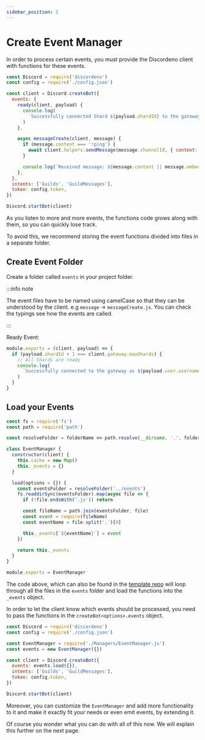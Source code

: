 ```yaml
---
sidebar_position: 2
---
```


# Create Event Manager

In order to process certain events, you must provide the Discordeno client with functions for these events.

```js
const Discord = require('discordeno')
const config = require('./config.json')

const client = Discord.createBot({
  events: {
    ready(client, payload) {
      console.log(
        `Successfully connected Shard ${payload.shardId} to the gateway`,
      )
    },

    async messageCreate(client, message) {
      if (message.content === '!ping') {
        await client.helpers.sendMessage(message.channelId, { content: 'pong' })
      }

      console.log(`Received message: ${message.content || message.embeds}`)
    },
  },
  intents: ['Guilds', 'GuildMessages'],
  token: config.token,
})

Discord.startBot(client)
```

As you listen to more and more events, the functions code grows along with them, so you can quickly lose track.

To avoid this, we recommend storing the event functions divided into files in a separate folder.

## Create Event Folder

Create a folder called `events` in your project folder.

:::info note

The event files have to be named using camelCase so that they can be understood by the client. e.g `message` ->
`messageCreate.js`. You can check the typings see how the events are called.

:::

Ready Event:

```js
module.exports = (client, payload) => {
  if (payload.shardId + 1 === client.gateway.maxShards) {
    // All Shards are ready
    console.log(
      `Successfully connected to the gateway as ${payload.user.username}#${payload.user.discriminator}`,
    )
  }
}
```

## Load your Events

```js
const fs = require('fs')
const path = require('path')

const resolveFolder = folderName => path.resolve(__dirname, '.', folderName)

class EventManager {
  constructor(client) {
    this.cache = new Map()
    this._events = {}
  }

  load(options = {}) {
    const eventsFolder = resolveFolder('../events')
    fs.readdirSync(eventsFolder).map(async file => {
      if (!file.endsWith('.js')) return

      const fileName = path.join(eventsFolder, file)
      const event = require(fileName)
      const eventName = file.split('.')[0]

      this._events[`${eventName}`] = event
    })

    return this._events
  }
}

module.exports = EventManager
```

The code above, which can also be found in the
[template repo](https://github.com/discordeno/discordeno/tree/main/template/nodejs/Managers/EventManager.js) will loop
through all the files in the `events` folder and load the functions into the `_events` object.

In order to let the client know which events should be processed, you need to pass the functions in the
`createBot<options>.events` object.

```js
const Discord = require('discordeno')
const config = require('./config.json')

const EventManager = require('./Managers/EventManager.js')
const events = new EventManager({})

const client = Discord.createBot({
  events: events.load({}),
  intents: ['Guilds', 'GuildMessages'],
  token: config.token,
})

Discord.startBot(client)
```

Moreover, you can customize the `EventManager` and add more functionality to it and make it exactly fit your needs or
even emit events, by extending it.

Of course you wonder what you can do with all of this now. We will explain this further on the next page.

